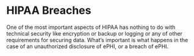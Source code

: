 # HIPAA Breaches

One of the most important aspects of HIPAA has nothing to do with technical security like encryption or backup or logging or any of other requirements for securing data. What’s important is what happens in the case of an unauthorized disclosure of ePHI, or a breach of ePHI.